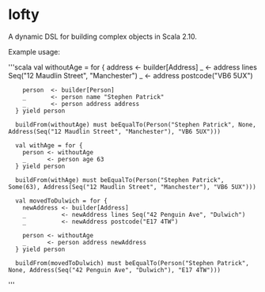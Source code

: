 lofty
=====

A dynamic DSL for building complex objects in Scala 2.10.

Example usage:

'''scala
val withoutAge = for {
        address <- builder[Address]
        _       <- address lines Seq("12 Maudlin Street", "Manchester")
        _       <- address postcode("VB6 5UX")

        person  <- builder[Person]
        _       <- person name "Stephen Patrick"
        _       <- person address address
      } yield person

      buildFrom(withoutAge) must beEqualTo(Person("Stephen Patrick", None, Address(Seq("12 Maudlin Street", "Manchester"), "VB6 5UX")))

      val withAge = for {
        person <- withoutAge
        _      <- person age 63
      } yield person

      buildFrom(withAge) must beEqualTo(Person("Stephen Patrick", Some(63), Address(Seq("12 Maudlin Street", "Manchester"), "VB6 5UX")))

      val movedToDulwich = for {
        newAddress <- builder[Address]
        _          <- newAddress lines Seq("42 Penguin Ave", "Dulwich")
        _          <- newAddress postcode("E17 4TW")

        person <- withoutAge
        _      <- person address newAddress
      } yield person

      buildFrom(movedToDulwich) must beEqualTo(Person("Stephen Patrick", None, Address(Seq("42 Penguin Ave", "Dulwich"), "E17 4TW")))
'''
